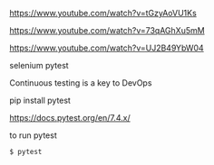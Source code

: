 https://www.youtube.com/watch?v=tGzyAoVU1Ks 

https://www.youtube.com/watch?v=73qAGhXu5mM  

https://www.youtube.com/watch?v=UJ2B49YbW04 

selenium 
pytest 

Continuous testing is a key to DevOps 

pip install pytest 

https://docs.pytest.org/en/7.4.x/ 

to run pytest 
```bash
$ pytest
```
